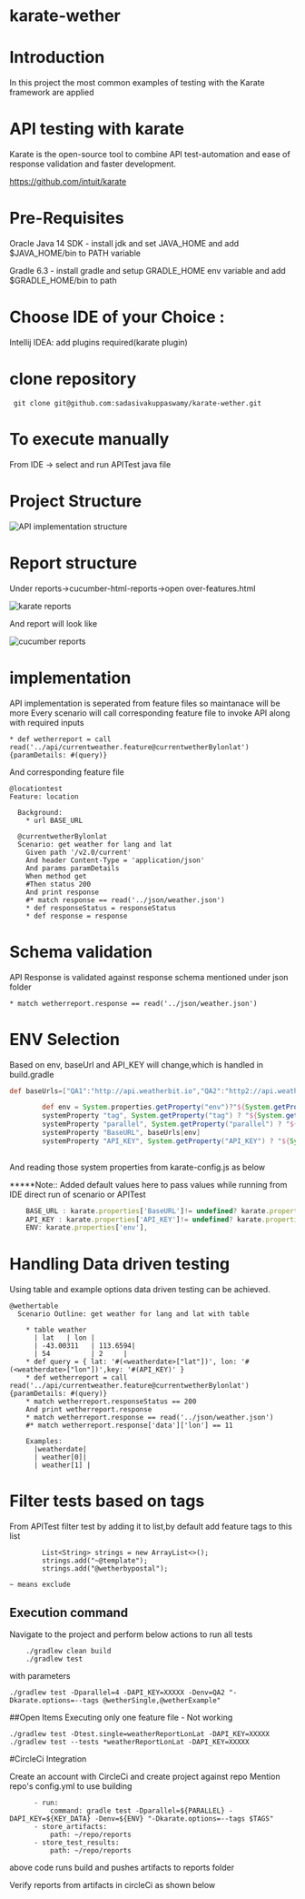 # karate-wether
# Introduction
In this project the most common examples of testing with the Karate framework are applied
# API testing with karate
Karate is the  open-source tool to combine API test-automation and ease of response validation and faster development.

https://github.com/intuit/karate

# Pre-Requisites

Oracle Java 14 SDK  - install jdk and set JAVA_HOME and add $JAVA_HOME/bin to PATH variable

Gradle 6.3 - install gradle and setup GRADLE_HOME env variable and add $GRADLE_HOME/bin  to path

# Choose IDE of your Choice :

Intellij IDEA: 
 add plugins required(karate plugin)

# clone repository 
`` 
git clone git@github.com:sadasivakuppaswamy/karate-wether.git
``
# To execute manually 
From IDE -> select and run APITest java file
# Project Structure
![API implementation structure](https://github.com/sadasivakuppaswamy/karate-wether/assets/10988106/d27aaa0b-3cac-4bb4-9208-f8683643d8b0)


# Report structure
Under reports->cucumber-html-reports->open over-features.html

![karate reports](https://github.com/sadasivakuppaswamy/karate-wether/assets/10988106/30ba64a8-2349-4e9e-92c4-e7c9376219c9)

And report will look like

![cucumber reports](https://github.com/sadasivakuppaswamy/karate-wether/assets/10988106/e16d93da-cd59-4bcf-829c-9fb8e402a670)

# implementation
API implementation is seperated from feature files so maintanace will be more
Every scenario will call corresponding feature file to invoke API along with required inputs
```karate
* def wetherreport = call read('../api/currentweather.feature@currentwetherBylonlat') {paramDetails: #(query)}
```
And corresponding feature file
```karate
@locationtest
Feature: location

  Background:
    * url BASE_URL

  @currentwetherBylonlat
  Scenario: get weather for lang and lat
    Given path '/v2.0/current'
    And header Content-Type = 'application/json'
    And params paramDetails
    When method get
    #Then status 200
    And print response
    #* match response == read('../json/weather.json')
    * def responseStatus = responseStatus
    * def response = response
```
# Schema validation
API Response is validated against response schema mentioned under json folder
```karate
* match wetherreport.response == read('../json/weather.json')
```

# ENV Selection
Based on env, baseUrl and API_KEY will change,which is handled in build.gradle
```groovy
def baseUrls=["QA1":"http://api.weatherbit.io","QA2":"http2://api.weatherbit.io"]
```
```groovy
        def env = System.properties.getProperty("env")?"${System.getProperty("env")}" : "QA1"
        systemProperty "tag", System.getProperty("tag") ? "${System.getProperty("tag")}" : ""
        systemProperty "parallel", System.getProperty("parallel") ? "${System.getProperty("parallel")}" : "1"
        systemProperty "BaseURL", baseUrls[env]
        systemProperty "API_KEY", System.getProperty("API_KEY") ? "${System.getProperty("API_KEY")}" : "XXXXXXX"
        
```
And reading those system properties from karate-config.js as below

*****Note:: Added default values here to pass values while running from IDE direct run of scenario or APITest

```js
    BASE_URL : karate.properties['BaseURL']!= undefined? karate.properties['BaseURL']:"http://api.weatherbit.io",
    API_KEY : karate.properties['API_KEY']!= undefined? karate.properties['API_KEY']:"XXXXX",
    ENV: karate.properties['env'],


```
# Handling Data driven testing
Using table and example options data driven testing can be achieved.
```karate
@wethertable
  Scenario Outline: get weather for lang and lat with table

    * table weather
      | lat   | lon |
      | -43.00311   | 113.6594|
      | 54          | 2     |
    * def query = { lat: '#(<weatherdate>["lat"])', lon: '#(<weatherdate>["lon"])',key: '#(API_KEY)' }
    * def wetherreport = call read('../api/currentweather.feature@currentwetherBylonlat') {paramDetails: #(query)}
    * match wetherreport.responseStatus == 200
    And print wetherreport.response
    * match wetherreport.response == read('../json/weather.json')
    #* match wetherreport.response['data']['lon'] == 11

    Examples:
      |weatherdate|
      | weather[0]|
      | weather[1] |
```
# Filter tests based on tags
From APITest filter test by adding it to list,by default add feature tags to this list
```
        List<String> strings = new ArrayList<>();
        strings.add("~@template");
        strings.add("@wetherbypostal");
```
`
   ~ means exclude
`
## Execution command
Navigate to the project and perform below actions to run all tests
```
    ./gradlew clean build
    ./gradlew test
```
with parameters
```gitexclude
./gradlew test -Dparallel=4 -DAPI_KEY=XXXXX -Denv=QA2 "-Dkarate.options=--tags @wetherSingle,@wetherExample"

```

##Open Items
Executing only one feature file - Not working
```
./gradlew test -Dtest.single=weatherReportLonLat -DAPI_KEY=XXXXX
./gradlew test --tests *weatherReportLonLat -DAPI_KEY=XXXXX
```
#CircleCi Integration

Create an account with CircleCi and create project against repo
Mention repo's config.yml to use building
```
      - run:
          command: gradle test -Dparallel=${PARALLEL} -DAPI_KEY=${KEY_DATA} -Denv=${ENV} "-Dkarate.options=--tags $TAGS"
      - store_artifacts:
          path: ~/repo/reports
      - store_test_results:
          path: ~/repo/reports
```
above code runs build and pushes artifacts to reports folder

Verify reports from artifacts in circleCi as shown below

